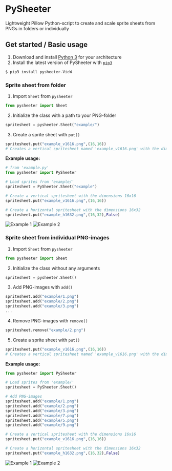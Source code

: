 # PySheeter
Lightweight Pillow Python-script to create and scale sprite sheets from PNGs in folders or individually

## Get started / Basic usage
1. Download and install [Python 3](https://www.python.org/downloads/) for your architecture
2. Install the latest version of PySheeter with [`pip3`](https://pypi.org/project/pysheeter-VicW/)
```bash
$ pip3 install pysheeter-VicW
```
### Sprite sheet from folder
1. Import `Sheet` from `pysheeter`
```python
from pysheeter import Sheet
```
2. Initialize the class with a path to your PNG-folder
```python
spritesheet = pysheeter.Sheet("example/")
```
3. Create a sprite sheet with `put()`
```python
spritesheet.put("example_v1616.png",(16,16)) 
# Creates a vertical spritesheet named 'example_v1616.png' with the dimensions 16x16px (scaled automatically)
```

__Example usage:__
```python
# from 'example.py'
from pysheeter import PySheeter

# Load sprites from 'example/'
spritesheet = PySheeter.Sheet("example")

# Create a vertical spritesheet with the dimensions 16x16
spritesheet.put("example_v1616.png",(16,16))

# Create a horizontal spritesheet with the dimensions 16x32
spritesheet.put("example_h1632.png",(16,32),False)
```
![Example 1](https://storage.googleapis.com/public.victorwesterlund.com/github/VictorWesterlund/pysheeter/1example_v1616.png)
![Example 2](https://storage.googleapis.com/public.victorwesterlund.com/github/VictorWesterlund/pysheeter/1example_h1632.png)
### Sprite sheet from individual PNG-images
1. Import `Sheet` from `pysheeter`
```python
from pysheeter import Sheet
```
2. Initialize the class without any arguments
```python
spritesheet = pysheeter.Sheet()
```
3. Add PNG-images with `add()`
```python
spritesheet.add("example/1.png")
spritesheet.add("example/2.png")
spritesheet.add("example/3.png")
...
```
4. Remove PNG-images with `remove()`
```python
spritesheet.remove("example/2.png")
```
5. Create a sprite sheet with `put()`
```python
spritesheet.put("example_v1616.png",(16,16)) 
# Creates a vertical spritesheet named 'example_v1616.png' with the dimensions 16x16px (scaled automatically)
```

__Example usage:__
```python
from pysheeter import PySheeter

# Load sprites from 'example/'
spritesheet = PySheeter.Sheet()

# Add PNG-images
spritesheet.add("example/1.png")
spritesheet.add("example/2.png")
spritesheet.add("example/3.png")
spritesheet.add("example/7.png")
spritesheet.add("example/5.png")
spritesheet.add("example/9.png")

# Create a vertical spritesheet with the dimensions 16x16
spritesheet.put("example_v1616.png",(16,16))

# Create a horizontal spritesheet with the dimensions 16x32
spritesheet.put("example_h1632.png",(16,32),False)
```
![Example 1](https://storage.googleapis.com/public.victorwesterlund.com/github/VictorWesterlund/pysheeter/2example_v1616.png)
![Example 2](https://storage.googleapis.com/public.victorwesterlund.com/github/VictorWesterlund/pysheeter/2example_h1632.png)
